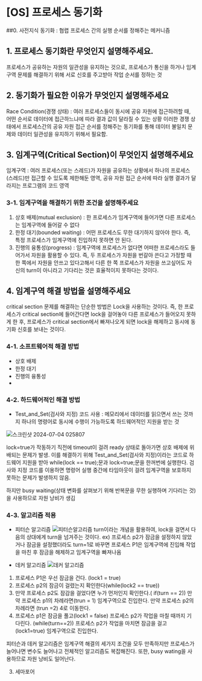 # [OS] 프로세스 동기화

##0. 사전지식
동기화 : 협렵 프로세스 간의 실행 순서를 정해주는 메커니즘

## 1. 프로세스 동기화란 무엇인지 설명해주세요.
프로세스가 공유하는 자원의 일관성을 유지하는 것으로, 프로세스가 통신을 하거나 임계구역 문제를 해결하기 위해 서로 신호를 주고받아 작업 순서를 정하는 것

## 2. 동기화가 필요한 이유가 무엇인지 설명해주세요
Race Condition(경쟁 상태) : 여러 프로세스들이 동시에 공유 자원에 접근하려할 때, 어떤 순서로 데이터에 접근하느냐에 따라 결과 값이 달라질 수 있는 상황
이러한 경쟁 상태에서 프로세스간의 공유 자원 접근 순서를 정해주는 동기화를 통해 데이터 불일치 문제와 데이터 일관성을 유지하기 위해서 필요함.

## 3. 임계구역(Critical Section)이 무엇인지 설명해주세요
임계구역 : 여러 프로세스(또는 스레드)가 자원을 공유하는 상황에서 하나의 프로세스(스레드)만 접근할 수 있도록 제한해둔 영역, 공유 자원 접근 순서에 따라 실행 결과가 달라지는 프로그램의 코드 영역

### 3-1. 임계구역을 해결하기 위한 조건을 설명해주세요
1. 상호 배제(mutual exclusion) : 한 프로세스가 임계구역에 들어가면 다른 프로세스는 임계구역에 들어갈 수 없다
2. 한정 대기(bounded waiting) : 어떤 프로세스도 무한 대기하지 않아야 한다. 즉, 특정 프로세스가 임계구역에 진입하지 못하면 안 된다.
3. 진행의 융통성(progress) : 임계구역에 프로세스가 없다면 어떠한 프로세스라도 들어가서 자원을 활용할 수 있다. 즉, 두 프로세스가 자원을 번갈아 쓴다고 가정할 때 한 쪽에서 자원을 안쓰고 있다고해서 다른 한 쪽 프로세스가 자원을 쓰고싶어도 자신의 turn이 아니라고 기다리는 것은 효율적이지 못하다는 것이다.

## 4. 임계구역 해결 방법을 설명해주세요
critical section 문제를 해결하는 단순한 방법은 Lock을 사용하는 것이다.
즉, 한 프로세스가 critical section에 들어간다면 lock을 걸어놓아 다른 프로세스가 들어오지 못하게 한 후, 프로세스가 critical section에서 빠져나오게 되면 lock을 해제하고 동시에 동기화 신호를 보내는 것이다.

### 4-1. 소프트웨어적 해결 방법
- 상호 배제
- 한정 대기
- 진행의 융통성
- 
### 4-2. 하드웨어적인 해결 방법
- Test_and_Set(검사와 지정) 코드 사용 : 메모리에서 데이터를 읽으면서 쓰는 것까지 하나의 명령어로 동시에 수행이 가능하도록 하드웨어적인 지원을 받는 것

![스크린샷 2024-07-04 025807](https://github.com/java-two-people-get-in/Dododok-CS-study/assets/102593109/4b00af6c-2f77-4229-9d9c-796fb5cfe798)

lock=true가 작동하기 직전에 timeout이 걸려 ready 상태로 돌아가면 상호 배제에 위배되는 문제가 발생.
이를 해결하기 위해 Test_and_Set(검사와 지정)이라는 코드로 하드웨어 지원을 받아 while(lock == true);문과 lock=true;문을 한꺼번에 실행한다. 검사와 지정 코드를 이용하면 명령어 실행 중간에 타임아웃이 걸려 임계구역을 보호하지 못하는 문제가 발생하지 않음.

하지만 busy waiting(상태 변화를 살펴보기 위해 반복문을 무한 실행하며 기다리는 것)을 사용하므로 자원 낭비가 생김

### 4-3. 알고리즘 적용
- 피터슨 알고리즘
![피터슨알고리즘](https://github.com/java-two-people-get-in/Dododok-CS-study/assets/102593109/9122be19-4f79-4652-86bc-e70330107f68)
turn이라는 개념을 활용하여, lock을 걸면서 다음의 상대에게 turn을 넘겨주는 것이다.
ex) 프로세스 p2가 잠금을 설정하지 않았거나 잠금을 설정했더라도 turn=1로 바꾸면 프로세스 P1은 임계구역에 진입해 작업을 마친 후 잠금을 해제하고 임계구역을 빠져나옴

- 데커 알고리즘
![데커 알고리즘](https://github.com/java-two-people-get-in/Dododok-CS-study/assets/102593109/0768c92f-8cd6-475d-8ee0-ee2f93c29cf4)
1. 프로세스 P1은 우선 잠금을 건다. (lock1 = true)
2. 프로세스 p2의 잠금이 걸렸는지 확인한다(while(lock2 == true))
3. 만약 프로세스 p2도 잠감을 걸었다면 누가 먼저인지 확인한다.( if(turn == 2)) 만약 프로세스 p1의 차례라면(trun = 1) 임계구역으로 진입한다. 만약 프로세스 p2의 차례라면 (trun =2) 4로 이동한다.
4. 프로세스 p1은 잠금을 풀고(lock1 = false) 프로세스 p2가 작업을 마칠 때까지 기다린다. (while(turn==2)) 프로세스 p2가 작업을 마치면 잠금을 걸고(lock1=true) 임계구역으로 진입한다.

피터슨과 데커 알고리즘은 임계구역 해결의 세가지 조건을 모두 만족하지만 프로세스가 늘어나면 변수도 늘어나고 전체적인 알고리즘도 복잡해진다. 또한, busy wating을 사용하므로 자원 낭비도 일어난다.

3. 세마포어 
